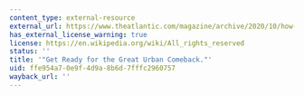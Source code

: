 ```yaml
---
content_type: external-resource
external_url: https://www.theatlantic.com/magazine/archive/2020/10/how-disaster-shaped-the-modern-city/615484/
has_external_license_warning: true
license: https://en.wikipedia.org/wiki/All_rights_reserved
status: ''
title: '"Get Ready for the Great Urban Comeback."'
uid: ffe954a7-0e9f-4d9a-8b6d-7fffc2960757
wayback_url: ''
---
```

